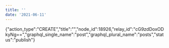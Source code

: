 ```yaml
---
title: ''
date: '2021-06-11'
---
```


{"action_type":"CREATE","title":"","node_id":18926,"relay_id":"cG9zdDoxODkyNg==","graphql_single_name":"post","graphql_plural_name":"posts","status":"publish"}
